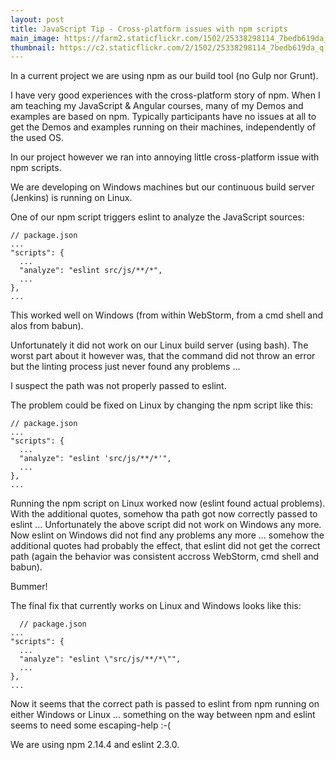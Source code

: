 ```yaml
---
layout: post
title: JavaScript Tip - Cross-platform issues with npm scripts    
main_image: https://farm2.staticflickr.com/1502/25338298114_7bedb619da_z.jpg
thumbnail: https://c2.staticflickr.com/2/1502/25338298114_7bedb619da_q.jpg
---
```


In a current project we are using npm as our build tool (no Gulp nor Grunt).

I have very good experiences with the cross-platform story of npm. When I am teaching my JavaScript & Angular courses, many of my Demos and examples are based on npm. Typically participants have no issues at all to get the Demos and examples running on their machines, independently of the used OS.

In our project however we ran into annoying little cross-platform issue with npm scripts.

We are developing on Windows machines but our continuous build server (Jenkins) is running on Linux.

One of our npm script triggers eslint to analyze the JavaScript sources:

    // package.json
    ...
    "scripts": {
      ...
      "analyze": "eslint src/js/**/*",
      ...
    },
    ...
    
  This worked well on Windows (from within WebStorm, from a cmd shell and alos from babun).
  
  Unfortunately it did not work on our Linux build server (using bash). The worst part about it however was, that the command did not throw an error but the linting process just never found any problems ...
  
  I suspect the path was not properly passed to eslint.
  
  The problem could be fixed on Linux by changing the npm script like this:
  
    // package.json
    ...
    "scripts": {
      ...
      "analyze": "eslint 'src/js/**/*'",
      ...
    },
    ...

Running the npm script on Linux worked now (eslint found actual problems). With the additional quotes, somehow tha path got now correctly passed to eslint ... 
Unfortunately the above script did not work on Windows any more. Now eslint on Windows did not find any problems any more ... somehow the additional quotes had probably the effect, that eslint did not get the correct path (again the behavior was consistent accross WebStorm, cmd shell and babun).

Bummer!

The final fix that currently works on Linux and Windows looks like this:

      // package.json
    ...
    "scripts": {
      ...
      "analyze": "eslint \"src/js/**/*\"",
      ...
    },
    ...
  
  Now it seems that the correct path is passed to eslint from npm running on either Windows or Linux ... something on the way between npm and eslint seems to need some escaping-help :-(
  
  We are using npm 2.14.4 and eslint 2.3.0.
